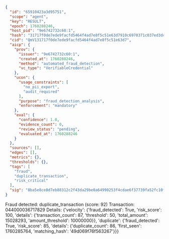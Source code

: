 ```json
{
  "id": "65910423a3d95751",
  "scope": "agent",
  "key": "RESULT",
  "epoch": 1760288246,
  "host_pid": "9e6742732c60:1",
  "hash": "31717f0de7ede9facfd5464f4ad7e8f5c51e63d7910c6970371c037ed3dc57d4",
  "cid": "QmV131717f0de7ede9facfd5464f4ad7e8f5c51e63d7",
  "aicp": {
    "prov": {
      "issuer": "9e6742732c60:1",
      "created_at": 1760288246,
      "method": "automated_fraud_detection",
      "vc_type": "VerifiableCredential"
    },
    "ucon": {
      "usage_constraints": [
        "no_pii_export",
        "audit_required"
      ],
      "purpose": "fraud_detection_analysis",
      "enforcement": "mandatory"
    },
    "eval": {
      "confidence": 1.0,
      "evidence_count": 0,
      "review_status": "pending",
      "evaluated_at": 1760288246
    }
  },
  "sources": [],
  "edges": [],
  "metrics": {},
  "thresholds": {},
  "tags": [
    "fraud",
    "duplicate_transaction",
    "risk_critical"
  ],
  "sig": "8ba5e8ce8d7eb88312c2f43da29be0a64990253f4cdae6f37739fa52fc10fd59"
}
```

Fraud detected: duplicate_transaction (score: 92)
Transaction: 044000036717829
Details: {'velocity': {'fraud_detected': True, 'risk_score': 100, 'details': {'transaction_count': 87, 'threshold': 50, 'total_amount': 15028293, 'amount_threshold': 10000000}}, 'duplicate': {'fraud_detected': True, 'risk_score': 85, 'details': {'duplicate_count': 86, 'first_seen': 1760285764, 'matching_hash': '49d069f76f563267'}}}